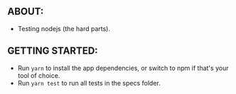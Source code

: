 ABOUT:
------
* Testing nodejs (the hard parts).

GETTING STARTED:
---------------

* Run `yarn` to install the app dependencies, or switch to npm if that's your tool of choice.
* Run `yarn test` to run all tests in the specs folder.